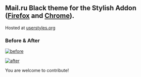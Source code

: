 ## Mail.ru Black theme for the Stylish Addon ([Firefox](https://addons.mozilla.org/en-US/firefox/addon/2108/) and [Chrome](https://chrome.google.com/extensions/detail/fjnbnpbmkenffdnngjfgmeleoegfcffe)).

Hosted at [userstyles.org](http://userstyles.org/styles/85318)


### Before & After

 [ ![before](http://raw.github.com/Pmmlabs/GooglePlayNightFlight/master/screenshots/before_th.png) ](http://raw.github.com/Pmmlabs/GooglePlayNightFlight/master/screenshots/before.png)

 [ ![after](http://raw.github.com/Pmmlabs/GooglePlayNightFlight/master/screenshots/after_th.png) ](http://raw.github.com/Pmmlabs/GooglePlayNightFlight/master/screenshots/after.png)
 
You are welcome to contribute!
